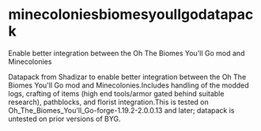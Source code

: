 # minecoloniesbiomesyoullgodatapack
Enable better integration between the Oh The Biomes You'll Go mod and Minecolonies


Datapack from Shadizar to enable better integration between the Oh The Biomes You'll Go mod and Minecolonies.Includes handling of the modded logs, crafting of items (high end tools/armor gated behind suitable research), pathblocks, and florist integration.This is tested on Oh_The_Biomes_You'll_Go-forge-1.19.2-2.0.0.13 and later; datapack is untested on prior versions of BYG.
